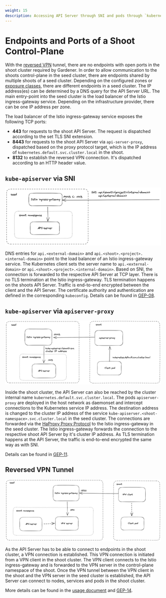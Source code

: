 ```yaml
---
weight: 15
description: Accessing API Server through SNI and pods through `kubernetes.default.svc.cluster.local`. Introducing the Reversed VPN Tunnel
---
```

# Endpoints and Ports of a Shoot Control-Plane

With the [reversed VPN](../operations/reversed-vpn-tunnel.md) tunnel, there are no endpoints with open ports in the shoot cluster required by Gardener.
In order to allow communication to the shoots control-plane in the seed cluster, there are endpoints shared by multiple shoots of a seed cluster.
Depending on the configured zones or [exposure classes](./nessesary_considerations/exposureclasses.md), there are different endpoints in a seed cluster. The IP address(es) can be determined by a DNS query for the API Server URL.
The main entry-point into the seed cluster is the load balancer of the Istio ingress-gateway service. Depending on the infrastructure provider, there can be one IP address per zone.

The load balancer of the Istio ingress-gateway service exposes the following TCP ports:

* **443** for requests to the shoot API Server. The request is dispatched according to the set TLS SNI extension.
* **8443** for requests to the shoot API Server via `api-server-proxy`, dispatched based on the proxy protocol target, which is the IP address of `kubernetes.default.svc.cluster.local` in the shoot.
* **8132** to establish the reversed VPN connection. It's dispatched according to an HTTP header value.

## `kube-apiserver` via SNI 

![kube-apiserver via SNI](./images/api-server-sni.png)

DNS entries for `api.<external-domain>` and `api.<shoot>.<project>.<internal-domain>` point to the load balancer of an Istio ingress-gateway service.
The Kubernetes client sets the server name to `api.<external-domain>` or `api.<shoot>.<project>.<internal-domain>`.
Based on SNI, the connection is forwarded to the respective API Server at TCP layer. There is no TLS termination at the Istio ingress-gateway.
TLS termination happens on the shoots API Server. Traffic is end-to-end encrypted between the client and the API Server. The certificate authority and authentication are defined in the corresponding `kubeconfig`.
Details can be found in [GEP-08](../proposals/08-shoot-apiserver-via-sni.md).

## `kube-apiserver` via `apiserver-proxy`

![apiserver-proxy](./images/api-server-proxy.png)

Inside the shoot cluster, the API Server can also be reached by the cluster internal name `kubernetes.default.svc.cluster.local`. 
The pods `apiserver-proxy` are deployed in the host network as daemonset and intercept connections to the Kubernetes service IP address.
The destination address is changed to the cluster IP address of the service `kube-apiserver.<shoot-namespace>.svc.cluster.local` in the seed cluster.
The connections are forwarded via the [HaProxy Proxy Protocol](https://www.envoyproxy.io/docs/envoy/latest/configuration/listeners/listener_filters/proxy_protocol) to the Istio ingress-gateway in the seed cluster.
The Istio ingress-gateway forwards the connection to the respective shoot API Server by it's cluster IP address.
As TLS termination happens at the API Server, the traffic is end-to-end encrypted the same way as with SNI.

Details can be found in [GEP-11](../proposals/11-apiserver-network-proxy.md).

## Reversed VPN Tunnel

![Reversed VPN](./images/reversed-vpn.png)

As the API Server has to be able to connect to endpoints in the shoot cluster, a VPN connection is established.
This VPN connection is initiated from a VPN client in the shoot cluster. 
The VPN client connects to the Istio ingress-gateway and is forwarded to the VPN server in the control-plane namespace of the shoot.
Once the VPN tunnel between the VPN client in the shoot and the VPN server in the seed cluster is established, the API Server can connect to nodes, services and pods in the shoot cluster.

More details can be found in the [usage document](../operations/reversed-vpn-tunnel.md) and [GEP-14](../proposals/14-reversed-cluster-vpn.md).

